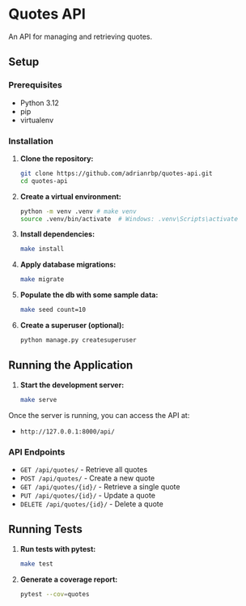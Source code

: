 # Quotes API

An API for managing and retrieving quotes.

## Setup

### Prerequisites
- Python 3.12
- pip
- virtualenv

### Installation

1. **Clone the repository:**
   ```sh
   git clone https://github.com/adrianrbp/quotes-api.git
   cd quotes-api
   ```

2. **Create a virtual environment:**
   ```sh
   python -m venv .venv # make venv
   source .venv/bin/activate  # Windows: .venv\Scripts\activate
   ```

3. **Install dependencies:**
   ```sh
   make install
   ```

4. **Apply database migrations:**
   ```sh
   make migrate
   ```

5. **Populate the db with some sample data:**
   ```sh
   make seed count=10
   ```

6. **Create a superuser (optional):**
   ```sh
   python manage.py createsuperuser
   ```

## Running the Application

1. **Start the development server:**
   ```sh
   make serve
   ```

Once the server is running, you can access the API at:
- `http://127.0.0.1:8000/api/`

### API Endpoints
- `GET /api/quotes/` - Retrieve all quotes
- `POST /api/quotes/` - Create a new quote
- `GET /api/quotes/{id}/` - Retrieve a single quote
- `PUT /api/quotes/{id}/` - Update a quote
- `DELETE /api/quotes/{id}/` - Delete a quote

## Running Tests

1. **Run tests with pytest:**
   ```sh
   make test
   ```

2. **Generate a coverage report:**
   ```sh
   pytest --cov=quotes
   ```

